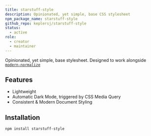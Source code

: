 ```yaml
---
title: starstuff-style
description: Opinionated, yet simple, base CSS stylesheet
npm_package_name: starstuff-style
github_repo: keplersj/starstuff-style
status:
  - active
role:
  - creator
  - maintainer
---
```


Opinionated, yet simple, base stylesheet. Designed to work alongside [`modern-normalize`](https://github.com/sindresorhus/modern-normalize)

## Features

- Lightweight
- Automatic Dark Mode, triggered by CSS Media Query
- Consistent & Modern Document Styling

## Installation

```shell
npm install starstuff-style
```
